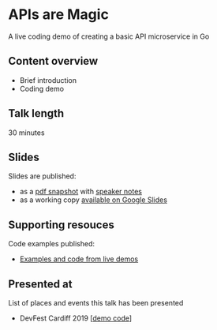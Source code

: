# APIs are Magic

A live coding demo of creating a basic API microservice in Go

## Content overview

- Brief introduction
- Coding demo

## Talk length

30 minutes

## Slides

Slides are published:

- as a [pdf snapshot](apis-are-magic.pdf) with [speaker notes](apis-are-magic.md)
- as a working copy [available on Google Slides](https://docs.google.com/presentation/d/15Usn5x5D-nk2ApX-ry5PTQc3_TtJqxg_RYlMh0SFBqo/edit?usp=sharing)

## Supporting resouces

Code examples published:

- [Examples and code from live demos](https://github.com/necrophonic/pony)

## Presented at

List of places and events this talk has been presented

- DevFest Cardiff 2019 [[demo code](https://github.com/necrophonic/pony/tree/master/cmd/live-demo-devfest2019)]
